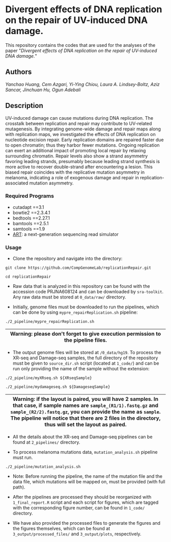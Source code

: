 # Divergent effects of DNA replication on the repair of UV-induced DNA damage. 

This repository contains the codes that are used for the analyses of the paper "_Divergent effects of DNA replication on the repair of UV-induced DNA damage._"

## Authors

_Yanchao Huang, Cem Azgari, Yi-Ying Chiou, Laura A. Lindsey-Boltz, Aziz Sancar, Jinchuan Hu, Ogun Adebali_

## Description 

UV-induced damage can cause mutations during DNA replication. The crosstalk between replication and repair may contribute to UV-related mutagenesis. By integrating genome-wide damage and repair maps along with replication maps, we investigated the effects of DNA replication on nucleotide excision repair. Early replication domains are repaired faster due to open chromatin; thus they harbor fewer mutations. Ongoing replication can exert an additional impact of promoting local repair by relaxing surrounding chromatin. Repair levels also show a strand asymmetry favoring leading strands, presumably because leading strand synthesis is more active to recover double-strand after encountering a lesion. This biased repair coincides with the replicative mutation asymmetry in melanoma, indicating a role of exogenous damage and repair in replication-associated mutation asymmetry.

### Required Programs

- cutadapt ==3.1
- bowtie2 ==2.3.4.1
- bedtools ==2.27.1
- bamtools ==2.5.1
- samtools ==1.9
- [ART](https://pubmed.ncbi.nlm.nih.gov/22199392/): a next-generation sequencing read simulator

### Usage

* Clone the repository and navigate into the directory: 

```
git clone https://github.com/CompGenomeLab/replicationRepair.git
    
cd replicationRepair
```

* Raw data that is analyzed in this repository can be found with the accession code PRJNA608124 and can be downloaded by `sra-toolkit`. Any raw data must be stored at `0_data/raw/` directory.

* Initially, genome files must be downloaded to run the pipelines, which can be done by using `mypre_repairReplication.sh` pipeline:

```
./2_pipeline/mypre_repairReplication.sh
```


| Warning: please don't forget to give execution permission to the pipeline files. |
| --- |


* The output genome files will be stored at `/0_data/hg19`. To process the XR-seq and Damage-seq samples, the full directory of the repository must be given to `source_dir.sh` script (located at `1_code/`) and can be run only providing the name of the sample without the extension:

```
./2_pipeline/myXRseq.sh ${XRseqSample}

./2_pipeline/mydamageseq.sh ${DamageseqSample}
```

| Warning: if the layout is paired, you will have 2 samples. In that case, if sample names are `sample_(R1/1).fastq.gz` and `sample_(R2/2).fastq.gz`, you can provide the name as `sample`. The pipeline will notice that there are 2 files in the directory, thus will set the layout as paired. |
| --- |

* All the details about the XR-seq and Damage-seq pipelines can be found at `2_pipelines/` directory.

* To process melanoma mutations data, `mutation_analysis.sh` pipeline must run.

```
./2_pipeline/mutation_analysis.sh
```

* Note: Before running the pipeline, the name of the mutation file and the data file, which mutations will be mapped on, must be provided (with full path).  

* After the pipelines are processed they should be reorganized with `1_final_report.R` script and each script for figures, which are tagged with the corresponding figure number, can be found in `1_code/` directory.

* We have also provided the processed files to generate the figures and the figures themselves, which can be found at `3_output/processed_files/` and `3_output/plots`, respectively.